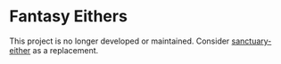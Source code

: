 # Fantasy Eithers

This project is no longer developed or maintained.
Consider [sanctuary-either][1] as a replacement.


[1]: https://github.com/sanctuary-js/sanctuary-either

